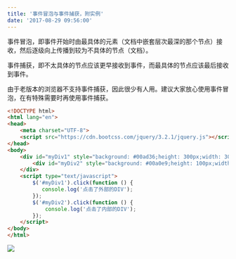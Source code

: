 ```yaml
---
title: '事件冒泡与事件捕获，附实例'
date: '2017-08-29 09:56:00'
---   
```

事件冒泡，即事件开始时由最具体的元素（文档中嵌套层次最深的那个节点）接收，然后逐级向上传播到较为不具体的节点（文档）。  

事件捕获，即不太具体的节点应该更早接收到事件，而最具体的节点应该最后接收到事件。  

由于老版本的浏览器不支持事件捕获，因此很少有人用。建议大家放心使用事件冒泡，在有特殊需要时再使用事件捕获。  

```html
<!DOCTYPE html>
<html lang="en">
<head>
    <meta charset="UTF-8">
    <script src="https://cdn.bootcss.com/jquery/3.2.1/jquery.js"></script>
</head>
<body>
    <div id="myDiv1" style="background: #00ad36;height: 300px;width: 300px;position: relative;">
        <div id="myDiv2" style="background: #00a0e9;height: 100px;width: 100px;left: 50%;top:50%;position: absolute;margin-left: -50px;margin-top: -50px;text-align: center;line-height: 100px;">Click</div>
    </div>
    <script type="text/javascript">
        $('#myDiv1').click(function () {
           console.log('点击了外部的DIV');
        });
        $('#myDiv2').click(function () {
            console.log('点击了内部的DIV');
        });
    </script>
</body>
</html>
```

![](https://img-blog.csdn.net/20170829095951525?watermark/2/text/aHR0cDovL2Jsb2cuY3Nkbi5uZXQveHV0b25nYmFv/font/5a6L5L2T/fontsize/400/fill/I0JBQkFCMA/dissolve/70/gravity/Center)